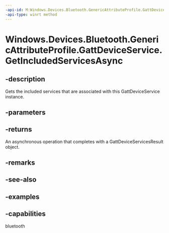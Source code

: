 ```yaml
---
-api-id: M:Windows.Devices.Bluetooth.GenericAttributeProfile.GattDeviceService.GetIncludedServicesAsync
-api-type: winrt method
---
```


<!-- Method syntax.
public IAsyncOperation<GattDeviceServicesResult> GattDeviceService.GetIncludedServicesAsync()
-->

# Windows.Devices.Bluetooth.GenericAttributeProfile.GattDeviceService.GetIncludedServicesAsync

## -description
Gets the included services that are associated with this GattDeviceService instance.

## -parameters

## -returns
An asynchronous operation that completes with a GattDeviceServicesResult object.

## -remarks

## -see-also

## -examples


## -capabilities
bluetooth
